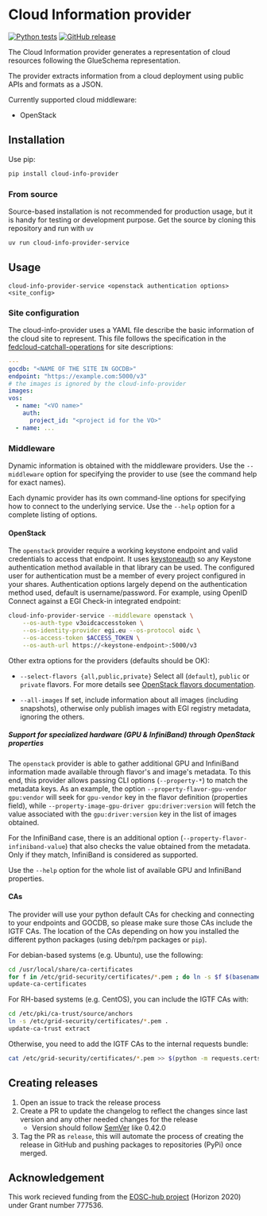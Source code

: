 # Cloud Information provider

[![Python tests](https://github.com/EGI-Federation/cloud-info-provider/actions/workflows/python.yml/badge.svg)](https://github.com/EGI-Federation/cloud-info-provider/actions/workflows/python.yml/)
[![GitHub release](https://img.shields.io/github/release/EGI-Federation/cloud-info-provider.svg)](https://github.com/EGI-Federation/cloud-info-provider/releases)

The Cloud Information provider generates a representation of cloud resources
following the GlueSchema representation.

The provider extracts information from a cloud deployment using public APIs and
formats as a JSON.

Currently supported cloud middleware:

- OpenStack

## Installation

Use pip:

```sh
pip install cloud-info-provider
```

### From source

Source-based installation is not recommended for production usage, but it is
handy for testing or development purpose. Get the source by cloning this
repository and run with `uv`

```sh
uv run cloud-info-provider-service
```

## Usage

```shell
cloud-info-provider-service <openstack authentication options> <site_config>
```

### Site configuration

The cloud-info-provider uses a YAML file describe the basic information of the
cloud site to represent. This file follows the specification in the
[fedcloud-catchall-operations](https://github.com/EGI-Federation/fedcloud-catchall-operations/tree/main)
for site descriptions:

```yaml
---
gocdb: "<NAME OF THE SITE IN GOCDB>"
endpoint: "https://example.com:5000/v3"
# the images is ignored by the cloud-info-provider
images:
vos:
  - name: "<VO name>"
    auth:
      project_id: "<project id for the VO>"
  - name: ...
```

### Middleware

Dynamic information is obtained with the middleware providers. Use the
`--middleware` option for specifying the provider to use (see the command help
for exact names).

Each dynamic provider has its own command-line options for specifying how to
connect to the underlying service. Use the `--help` option for a complete
listing of options.

#### OpenStack

The `openstack` provider require a working keystone endpoint and valid
credentials to access that endpoint. It uses
[keystoneauth](https://docs.openstack.org/keystoneauth/latest/) so any Keystone
authentication method available in that library can be used. The configured user
for authentication must be a member of every project configured in your shares.
Authentication options largely depend on the authentication method used, default
is username/password. For example, using OpenID Connect against a EGI Check-in
integrated endpoint:

```sh
cloud-info-provider-service --middleware openstack \
    --os-auth-type v3oidcaccesstoken \
    --os-identity-provider egi.eu --os-protocol oidc \
    --os-access-token $ACCESS_TOKEN \
    --os-auth-url https://<keystone-endpoint>:5000/v3
```

Other extra options for the providers (defaults should be OK):

- `--select-flavors {all,public,private}` Select all (`default`), `public` or
  `private` flavors. For more details see
  [OpenStack flavors documentation](https://docs.openstack.org/nova/pike/admin/flavors.html).

- `--all-images` If set, include information about all images (including
  snapshots), otherwise only publish images with EGI registry metadata, ignoring
  the others.

##### Support for specialized hardware (GPU & InfiniBand) through OpenStack properties

The `openstack` provider is able to gather additional GPU and InfiniBand
information made available through flavor's and image's metadata. To this end,
this provider allows passing CLI options (`--property-*`) to match the metadata
keys. As an example, the option `--property-flavor-gpu-vendor gpu:vendor` will
seek for `gpu-vendor` key in the flavor definition (properties field), while
`--property-image-gpu-driver gpu:driver:version` will fetch the value associated
with the `gpu:driver:version` key in the list of images obtained.

For the InfiniBand case, there is an additional option
(`--property-flavor-infiniband-value`) that also checks the value obtained from
the metadata. Only if they match, InfiniBand is considered as supported.

Use the `--help` option for the whole list of available GPU and InfiniBand
properties.

#### CAs

The provider will use your python default CAs for checking and connecting to
your endpoints and GOCDB, so please make sure those CAs include the IGTF CAs.
The location of the CAs depending on how you installed the different python
packages (using deb/rpm packages or `pip`).

For debian-based systems (e.g. Ubuntu), use the following:

```sh
cd /usr/local/share/ca-certificates
for f in /etc/grid-security/certificates/*.pem ; do ln -s $f $(basename $f .pem).crt; done
update-ca-certificates
```

For RH-based systems (e.g. CentOS), you can include the IGTF CAs with:

```sh
cd /etc/pki/ca-trust/source/anchors
ln -s /etc/grid-security/certificates/*.pem .
update-ca-trust extract
```

Otherwise, you need to add the IGTF CAs to the internal requests bundle:

```sh
cat /etc/grid-security/certificates/*.pem >> $(python -m requests.certs)
```

## Creating releases

1. Open an issue to track the release process
1. Create a PR to update the changelog to reflect the changes since last version
   and any other needed changes for the release
   - Version should follow [SemVer](https://semver.org/) like 0.42.0
1. Tag the PR as `release`, this will automate the process of creating the
   release in GitHub and pushing packages to repositories (PyPi) once merged.

## Acknowledgement

This work recieved funding from the [EOSC-hub project](http://eosc-hub.eu/)
(Horizon 2020) under Grant number 777536.

